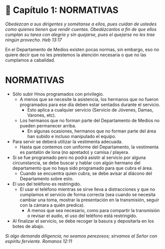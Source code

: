 # 📖 Capítulo 1: NORMATIVAS
*Obedezcan a sus dirigentes y sométanse a ellos, pues cuidan de ustedes como quienes tienen que rendir cuentas. Obedézcanlos a fin de que ellos cumplan su tarea con alegría y sin quejarse, pues el quejarse no les trae ningún provecho.
Heb 13:17*

En el Departamento de Medios existen pocas normas, sin embargo, eso no quiere decir que no les prestemos la atención necesaria o que no las cumplamos a cabalidad.

# NORMATIVAS
* Sólo subir Hnos programados con privilegio.
  * A menos que se necesite la asistencia, los hermanos que no fueron programados para ese día deben estar sentados durante el servicio.
    * Esto aplica a cualquier servicio (Servicio de Jóvenes, Damas, Varones, etc).
  * Los hermanos que no forman parte del Departamento de Medios no pueden permanecer arriba.
    * En algunas ocasiones, hermanos que no forman parte del área han subido e incluso manipulado el equipo.
* Para servir se deberá utilizar la vestimenta adecuada.
  * Hasta que contemos con uniforme del Departamento, la vestimenta es pantalón de lona (no apretado) y camisa / playera.
* Si se fue programado pero no podrá asistir al servicio por alguna circunstancia, se debe buscar y hablar con algún hermano del departamento que no haya sido programado para que cubra el área.
  * Cuando se encuentra quien cubra, se debe avisar al diácono del Departamento sobre esto.
* El uso del teléfono es restringido.
  * El usar el teléfono mientras se sirve lleva a distracciones y que no cumplamos el servicio de forma correcta (sea cuando se necesita cambiar una toma, mostrar la presentación en la transmisión, seguir con la cámara a quién predica).
    * A menos que sea necesario, como para compartir la transmisión o revisar el audio, el uso del teléfono está restringido.
* Al finalizar el servicio, se debe recoger la basura y depositarla en los botes de abajo.


*Si algo demanda diligencia, no seamos perezosos; sirvamos al Señor con espíritu ferviente.
Romanos 12:11*
